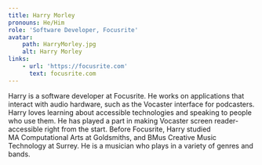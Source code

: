 ```yaml
---
title: Harry Morley
pronouns: He/Him
role: 'Software Developer, Focusrite'
avatar:
    path: HarryMorley.jpg
    alt: Harry Morley
links:
    - url: 'https://focusrite.com'
      text: focusrite.com
---
```


Harry is a software developer at Focusrite. He works on applications that interact with audio hardware, such as the Vocaster interface for podcasters. Harry loves learning about accessible technologies and speaking to people who use them. He has played a part in making Vocaster screen reader-accessible right from the start. Before Focusrite, Harry studied MA Computational Arts at Goldsmiths, and BMus Creative Music Technology at Surrey. He is a musician who plays in a variety of genres and bands.
